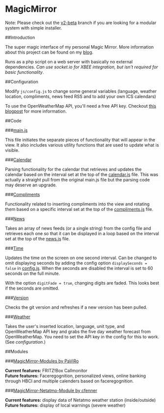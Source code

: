 MagicMirror
===========

Note: Please check out the [v2-beta](https://github.com/MichMich/MagicMirror/tree/v2-beta) branch if you are looking for a modular system with simple installer.

##Introduction

The super magic interface of my personal Magic Mirror. More information about this project can be found on my [blog](http://michaelteeuw.nl/tagged/magicmirror).

Runs as a php script on a web server with basically no external dependencies. *Can use socket.io for XBEE integration, but isn't required for basic functionality*.


##Configuration

Modify `js/config.js` to change some general variables (language, weather location, compliments, news feed RSS and to add your own ICS calendars)

To use the OpenWeatherMap API, you'll need a free API key. Checkout [this blogpost](http://michaelteeuw.nl/post/131504229357/what-happened-to-the-weather) for more information.

##Code

###[main.js](js/main.js)

This file initiates the separate pieces of functionality that will appear in the view.  It also includes various utility functions that are used to update what is visible.

###[Calendar](js/calendar)

Parsing functionality for the calendar that retrieves and updates the calendar based on the interval set at the top of the [calendar.js](js/calendar/calendar.js) file. This was actually a straight pull from the original main.js file but the parsing code may deserve an upgrade.

###[Compliments](js/compliments)

Functionality related to inserting compliments into the view and rotating them based on a specific interval set at the top of the [compliments.js](js/compliments/compliments.js) file.

###[News](js/news)

Takes an array of news feeds (or a single string) from the config file and retrieves each one so that it can be displayed in a loop based on the interval set at the top of the [news.js](js/news/news.js) file.

###[Time](js/time)

Updates the time on the screen on one second interval. Can be changed to omit displaying seconds by adding the config option ```displaySeconds = false``` in [config.js](js/config.js). When the seconds are disabled the interval is set to 60 seconds on the full minute.

With the option ```digitFade = true```, changing digits are faded. This looks best if the seconds are omitted.

###[Version](js/version)

Checks the git version and refreshes if a new version has been pulled.

###[Weather](js/weather)

Takes the user's inserted location, language, unit type, and OpenWeatherMap API key and grabs the five day weather forecast from OpenWeatherMap. You need to set the API key in the config for this to work. (See *configuration*.)

##Modules

###[MagicMirror-Modules by PaViRo](https://github.com/paviro/MagicMirror-Modules)

**Current features:** FRITZ!Box Callmonitor <br>
**Future features:** Faceregognition, personalized views, online banking through HBCI and multiple calenders based on faceregognition.

###[MagicMirror-Netatmo-Module by cfenner](https://github.com/CFenner/MagicMirror-Netatmo-Module)

**Current features:** display data of Netatmo weather station (inside/outside)<br>
**Future features:** display of local warnings (severe weather)
